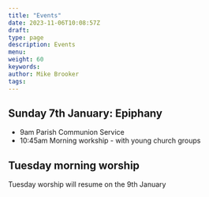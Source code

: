 ```yaml
---
title: "Events"
date: 2023-11-06T10:08:57Z
draft: 
type: page
description: Events
menu: 
weight: 60
keywords:
author: Mike Brooker 
tags: 
---
```


## Sunday 7th January: Epiphany
- 9am Parish Communion Service
- 10:45am Morning workship - with young church groups

## Tuesday morning worship
Tuesday worship will resume on the 9th January 


